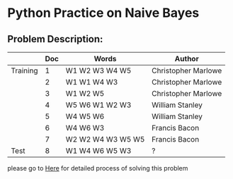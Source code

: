 
# Python Practice on Naive Bayes

Problem Description:
--------------------
|          | Doc | Words             | Author              |
|----------|-----|-------------------|---------------------|
| Training | 1   | W1 W2 W3 W4 W5    | Christopher Marlowe |
|          | 2   | W1 W1 W4 W3       | Christopher Marlowe |
|          | 3   | W1 W2 W5          | Christopher Marlowe |
|          | 4   | W5 W6 W1 W2 W3    | William Stanley     |
|          | 5   | W4 W5 W6          | William Stanley     |
|          | 6   | W4 W6 W3          | Francis Bacon       |
|          | 7   | W2 W2 W4 W3 W5 W5 | Francis Bacon       |
| Test     | 8   | W1 W4 W6 W5 W3    | ?                   |

please go to [Here](https://github.com/Quan25/python-naiver-bayes/blob/master/Naiver_Bayes_Text_classification.ipynb) for detailed process of solving this problem
